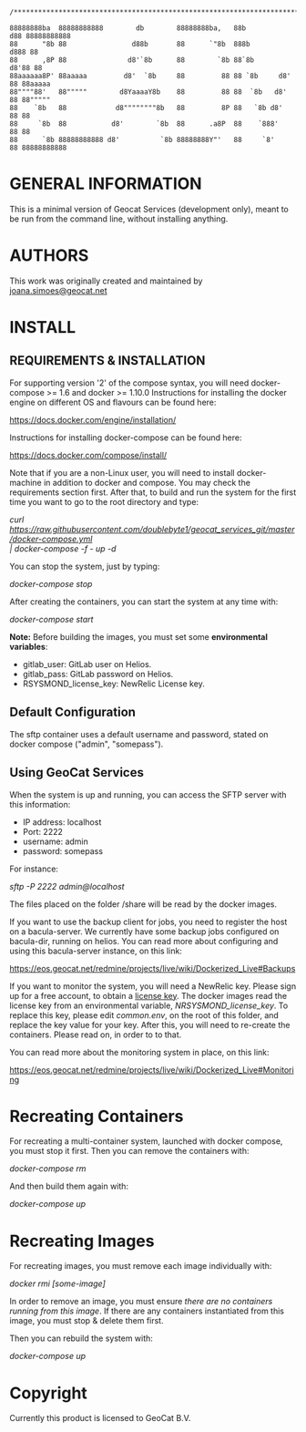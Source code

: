     /***************************************************************************************/

    88888888ba  88888888888        db        88888888ba,   88b           d88 88888888888  
    88      "8b 88                d88b       88      `"8b  888b         d888 88           
    88      ,8P 88               d8'`8b      88        `8b 88`8b       d8'88 88           
    88aaaaaa8P' 88aaaaa         d8'  `8b     88         88 88 `8b     d8' 88 88aaaaa      
    88""""88'   88"""""        d8YaaaaY8b    88         88 88  `8b   d8'  88 88"""""      
    88    `8b   88            d8""""""""8b   88         8P 88   `8b d8'   88 88           
    88     `8b  88           d8'        `8b  88      .a8P  88    `888'    88 88           
    88      `8b 88888888888 d8'          `8b 88888888Y"'   88     `8'     88 88888888888  

GENERAL INFORMATION
============
This is a minimal version of Geocat Services (development only), meant to be run from the command line, without installing anything.


AUTHORS
=======
This work was originally created and maintained by joana.simoes@geocat.net

INSTALL
==========
REQUIREMENTS & INSTALLATION
------------
For supporting version '2' of the compose syntax, you will need docker-compose >= 1.6 and docker >= 1.10.0
Instructions for installing the docker engine on different OS and flavours can be found here:

https://docs.docker.com/engine/installation/

Instructions for installing docker-compose can be found here:

https://docs.docker.com/compose/install/

Note that if you are a non-Linux user, you will need to install docker-machine in addition to docker and compose.
You may check the requirements section first. After that, to build and run the system for the first time you want to go to the root directory and type:

_curl https://raw.githubusercontent.com/doublebyte1/geocat_services_git/master/docker-compose.yml \
    | docker-compose -f - up -d_

You can stop the system, just by typing:

 _docker-compose stop_

After creating the containers, you can start the system at any time with:

 _docker-compose start_

**Note:** Before building the images, you must set some **environmental variables**: 
* gitlab_user: GitLab user on Helios.
* gitlab_pass: GitLab password on Helios.
* RSYSMOND_license_key: NewRelic License key.

Default Configuration
---------------------
The sftp container uses a default username and password, stated on docker compose ("admin", "somepass").

Using GeoCat Services
----------------
When the system is up and running, you can access the SFTP server with this information:

 * IP address: localhost
 * Port: 2222
 * username: admin
 * password: somepass

For instance:

 _sftp -P 2222 admin@localhost_
 
The files placed on the folder /share will be read by the docker images.
 
If you want to use the backup client for jobs, you need to register the host on a bacula-server. We currently have some backup jobs configured on bacula-dir, running on helios.
You can read more about configuring and using this bacula-server instance, on this link:

https://eos.geocat.net/redmine/projects/live/wiki/Dockerized_Live#Backups

If you want to monitor the system, you will need a NewRelic key. Please sign up for a free account, to obtain a [license key](https://newrelic.com/signup). The docker images read the license key from an environmental variable, _NRSYSMOND_license_key_. To replace this key, please edit _common.env_, on the root of this folder, and replace the key value for your key.
After this, you will need to re-create the containers. Please read on, in order to to that.

You can read more about the monitoring system in place, on this link:

https://eos.geocat.net/redmine/projects/live/wiki/Dockerized_Live#Monitoring

Recreating Containers
=====================

For recreating a multi-container system, launched with docker compose, you must stop it first. Then you can remove the containers with:

 _docker-compose rm_

And then build them again with:

 _docker-compose up_

Recreating Images
=================

For recreating images, you must remove each image individually with:

 _docker rmi [some-image]_

In order to remove an image, you must ensure *there are no containers running from this image*. If there are any containers instantiated from this image, you must stop & delete them first. 

Then you can rebuild the system with:

 _docker-compose up_

Copyright
========
Currently this product is licensed to GeoCat B.V.
